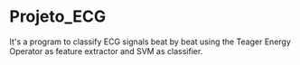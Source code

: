 # Projeto_ECG

It's a program to classify ECG signals beat by beat using the Teager Energy Operator as feature extractor and SVM as classifier.
